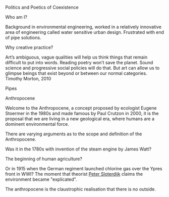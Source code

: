 Politics and Poetics of Coexistence

Who am I?

Background in environmental engineering, worked in a relatively innovative area of engineering called water sensitive urban design. Frustrated with end of pipe solutions.

Why creative practice?

Art’s ambiguous, vague qualities will help us think things that remain difficult to put into words. Reading poetry won’t save the planet. Sound science and progressive social policies will do that. But art can allow us to glimpse beings that exist beyond or between our normal categories.
Timothy Morton, 2010

Pipes

Anthropocene

Welcome to the Anthropocene, a concept proposed by ecologist Eugene Stoermer in the 1980s and made famous by Paul Crutzon in 2000, it is the proposal that we are living in a new geological era, where humans are a dominent environmental force. 

There are varying arguments as to the scope and definition of the Anthropocene.

Was it in the 1780s with invention of the steam engine by James Watt?

The beginning of human agriculture?

Or in 1915 when the German regiment launched chlorine gas over the Ypres front in WWI? The moment that theorist [Peter Sloterdijk](https://mitpress.mit.edu/books/terror-air) claims the environment became "explicated".

The anthropocene is the claustrophic realisation that there is no outside. 





